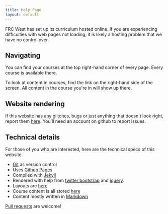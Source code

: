 ```yaml
---
title: Help Page
layout: default
---
```


FRC West has set up its curriculum hosted online. If you are experiencing difficulties with web pages not loading, it is likely a hosting problem that we have no control over.

## Navigating
You can find your courses at the top right-hand corner of every page. Every course is available there.

To look at content in courses, find the link on the right-hand side of the screen. All content in the course you're in will show up there.

## Website rendering
If this website has any glitches, bugs or just anything that doesn't look right, report them [here](https://github.com/joelg236/frc-west-curriculum/issues/new). You'll need an account on github to report issues.

## Technical details
For those of you who are interested, here are the technical specs of this website.

- [Git](http://git-scm.com/) as version control
- Uses [Github Pages](http://pages.github.com/)
- Compiled with [Jekyll](http://jekyllrb.com/)
- Rendered with help from [twitter bootstrap](http://twitter.github.io/bootstrap/) and [jquery](http://jquery.com/).
- Layouts are [here](https://github.com/joelg236/frc-west-curriculum/tree/gh-pages/_layouts)
- Course content is all stored [here](https://github.com/joelg236/frc-west-curriculum/tree/gh-pages/courses)
- Content mostly written in [Markdown](http://daringfireball.net/projects/markdown/)

[Pull requests](https://github.com/joelg236/frc-west-curriculum/pulls) are welcome!
